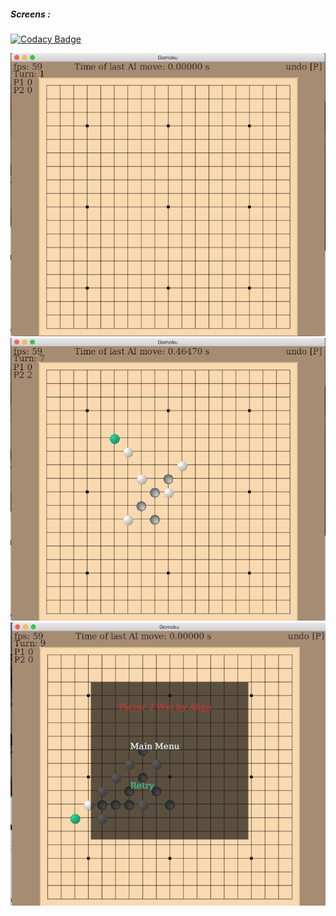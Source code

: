
##### Screens :

[![Codacy Badge](https://api.codacy.com/project/badge/Grade/e9c544c360ba4d7a8e0a113bee66f12c)](https://app.codacy.com/app/amerelo/Gomoku?utm_source=github.com&utm_medium=referral&utm_content=amerelo/Gomoku&utm_campaign=Badge_Grade_Dashboard)

<img src="./images/game.png">
<img src="./images/game2.png">
<img src="./images/game3.png">
